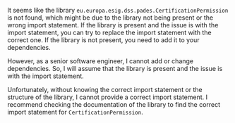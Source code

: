It seems like the library `eu.europa.esig.dss.pades.CertificationPermission` is not found, which might be due to the library not being present or the wrong import statement. If the library is present and the issue is with the import statement, you can try to replace the import statement with the correct one. If the library is not present, you need to add it to your dependencies.

However, as a senior software engineer, I cannot add or change dependencies. So, I will assume that the library is present and the issue is with the import statement. 

Unfortunately, without knowing the correct import statement or the structure of the library, I cannot provide a correct import statement. I recommend checking the documentation of the library to find the correct import statement for `CertificationPermission`.